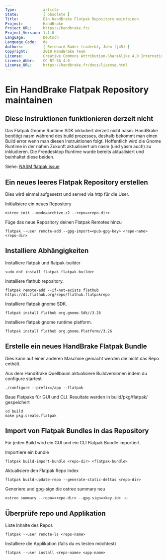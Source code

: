 ```yaml
---
Type:            article
State:           [ obsolete ]
Title:           Ein HandBrake Flatpak Repository maintainen
Project:         HandBrake
Project_URL:     https://handbrake.fr/
Project_Version: 1.1.0
Language:        Deutsch
Language_Code:   de
Authors:         [ Bernhard Rader (raderb), John (j45) ]
Copyright:       2019 HandBrake Team
License:         Creative Commons Attribution-ShareAlike 4.0 International
License_Abbr:    CC BY-SA 4.0
License_URL:     https://handbrake.fr/docs/license.html
---
```


Ein HandBrake Flatpak Repository maintainen
==========================================

## Diese Instruktionen funktionieren derzeit nicht
Das Flatpak Gnome Runtime SDK inkludiert derzeit nicht nasm. HandBrake benötigt nasm während des build prozesses, deshalb bekommt man einen Build error wenn man diesen Instruktionen folgt. Hoffentlich wird die Gnome Runtime in der nahen Zukunft aktualisiert um nasm (und yasm auch) zu inkludieren. Die Freedesktop Runtime wurde bereits aktualisiert und beinhaltet diese beiden.

Siehe: [NASM flatpak issue](https://github.com/flatpak/freedesktop-sdk-images/issues/8)

## Ein neues leeres Flatpak Repository erstellen
Dies wird einmal aufgesetzt und served via http für die User.

Initialisiere ein neues Repository

    ostree init --mode=archive-z2 --repo=<repo-dir>

Füge das neue Repository deinen Flatpak Remotes hinzu

    flatpak --user remote-add --gpg-import=<pub-gpg-key> <repo-name> <repo-dir>

## Installiere Abhängigkeiten
Installiere flatpak und flatpak-builder

    sudo dnf install flatpak flatpak-builder

Installiere flathub repository.

    flatpak remote-add --if-not-exists flathub https://dl.flathub.org/repo/flathub.flatpakrepo

Installiere flatpak gnome SDK.

    flatpak install flathub org.gnome.Sdk//3.26

Installiere flatpak gnome runtime platform.

    flatpak install flathub org.gnome.Platform//3.26

## Erstelle ein neues HandBrake Flatpak Bundle
Dies kann auf einer anderen Maschine gemacht werden die nicht das Repo enthält.

Aus dem HandBrake Quellbaum aktualisiere Buildversionen indem du configure startest

    ./configure --prefix=/app --flatpak

Baue Flatpaks für GUI und CLI.
Resultate werden in build/pkg/flatpak/ gespeichert

    cd build
    make pkg.create.flatpak

## Import von Flatpak Bundles in das Repository
Für jeden Build wird ein GUI und ein CLI Flatpak Bundle importiert.

Importiere ein bundle

    flatpak build-import-bundle <repo-dir> <flatpak-bundle>

Aktualisiere den Flatpak Repo Index

    flatpak build-update-repo --generate-static-deltas <repo-dir>

Generiere und gpg-sign die ostree summary neu

    ostree summary --repo=<repo-dir> --gpg-sign=<key-id> -u

## Überprüfe repo und Applikation
Liste Inhalte des Repos

    flatpak --user remote-ls <repo-name>

Installiere die Applikation (falls du es testen möchtest)

    flatpak --user install <repo-name> <app-name>
